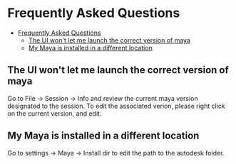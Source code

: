 <!-- # Frequently Asked Questions
1. [I cannot launch the version of Maya that I would like to use, it is disabled](#I cannot launch the version of Maya that I would like to use, it is disabled)


## I cannot launch the version of Maya that I would like to use, it is disabled -->

# Frequently Asked Questions
- [Frequently Asked Questions](#frequently-asked-questions)
  - [The UI won't let me launch the correct version of maya](#the-ui-wont-let-me-launch-the-correct-version-of-maya)
  - [My Maya is installed in a different location](#my-maya-is-installed-in-a-different-location)
  

## The UI won't let me launch the correct version of maya
Go to File -> Session -> Info and review the current maya version designated to the session. To edit the associated verion, please right click on the current version, and edit. 
## My Maya is installed in a different location 
Go to settings -> Maya -> Install dir to edit the path to the autodesk folder. 
